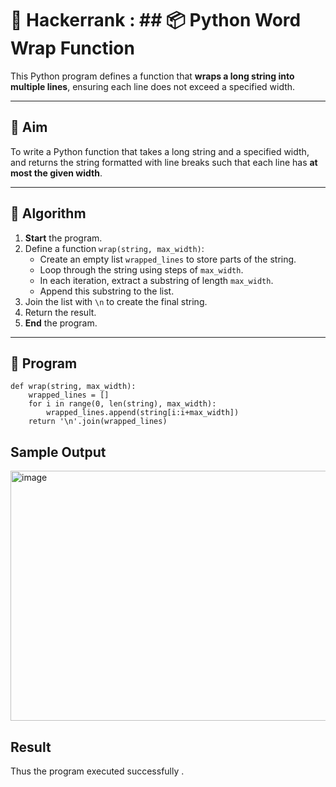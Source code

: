 # 🔄 Hackerrank : ## 📦 Python Word Wrap Function

This Python program defines a function that **wraps a long string into multiple lines**, ensuring each line does not exceed a specified width.

---

## 🎯 Aim

To write a Python function that takes a long string and a specified width, and returns the string formatted with line breaks such that each line has **at most the given width**.

---

## 🧠 Algorithm

1. **Start** the program.
2. Define a function `wrap(string, max_width)`:
   - Create an empty list `wrapped_lines` to store parts of the string.
   - Loop through the string using steps of `max_width`.
   - In each iteration, extract a substring of length `max_width`.
   - Append this substring to the list.
3. Join the list with `\n` to create the final string.
4. Return the result.
5. **End** the program.

---


## 🧪 Program
    def wrap(string, max_width):
        wrapped_lines = []
        for i in range(0, len(string), max_width):
            wrapped_lines.append(string[i:i+max_width])
        return '\n'.join(wrapped_lines)

## Sample Output
<img width="738" height="400" alt="image" src="https://github.com/user-attachments/assets/858f3b19-2646-487d-a171-a6cef2f49575" />

## Result
Thus the program executed successfully .
